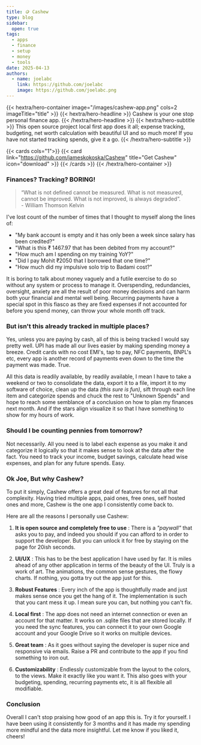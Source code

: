 ```yaml
---
title: 🪙 Cashew
type: blog
sidebar:
  open: true
tags:
  - apps
  - finance
  - setup
  - money
  - tools
date: 2025-04-13
authors:
  - name: joelabc
    link: https://github.com/joelabc
    image: https://github.com/joelabc.png
---
```

{{< hextra/hero-container image="/images/cashew-app.png"  cols=2 imageTitle="title" >}}
    {{< hextra/hero-headline >}}
  Cashew is your one stop personal finance app.
{{< /hextra/hero-headline >}}
{{< hextra/hero-subtitle >}}
  This open source project local first app does it all; expense tracking, budgeting, net worth calculation with beautiful UI and so much more! If you have not started tracking spends, give it a go.
{{< /hextra/hero-subtitle >}}

{{< cards cols="1">}}
  {{< card link="https://github.com/jameskokoska/Cashew" title="Get Cashew" icon="download" >}}
{{< /cards >}}
{{< /hextra/hero-container >}}

### Finances? Tracking? BORING!

> “What is not defined cannot be measured. What is not measured, cannot be improved. What is not improved, is always degraded”. <br class="hx:sm:block hx:hidden" /> - William Thomson Kelvin

I've lost count of the number of times that I thought to myself along the lines of:

- "My bank account is empty and it has only been a week since salary has been credited?"
- "What is this ₹ 1467.97 that has been debited from my account?"
- "How much am I spending on my training YoY?"
- "Did I pay Mohit ₹2050 that I borrowed that one time?"
- "How much did my impulsive solo trip to Badami cost?"

It is boring to talk about money vaguely and a futile exercise to do so without any system or process to manage it. Overspending, redundancies, oversight, anxiety are all the result of poor money decisions and can harm both your financial and mental well being. Recurring payments have a special spot in this fiasco as they are fixed expenses if not accounted for before you spend money, can throw your whole month off track.

### But isn't this already tracked in multiple places?

Yes, unless you are paying by cash, all of this is being tracked I would say pretty well. UPI has made all our lives easier by making spending money a breeze. Credit cards with no cost EMI's, tap to pay, NFC payments, BNPL's etc, every app is another record of payments even down to the time the payment was made. True.

All this data is readily available, by readily available, I mean I have to take a weekend or two to consolidate the data, export it to a file, import it to my software of choice, clean up the data _(this sure is fun)_, sift through each line item and categorize spends and chuck the rest to "Unknown Spends" and hope to reach some semblance of a conclusion on how to plan my finances next month. And if the stars align visualize it so that I have something to show for my hours of work.

### Should I be counting pennies from tomorrow?

Not necessarily. All you need is to label each expense as you make it and categorize it logically so that it makes sense to look at the data after the fact. You need to track your income, budget savings, calculate head wise expenses, and plan for any future spends. Easy.

### Ok Joe, But why Cashew?

To put it simply, Cashew offers a great deal of features for not all that complexity. Having tried multiple apps, paid ones, free ones, self hosted ones and more, Cashew is the one app I consistently come back to.

Here are all the reasons I personally use Cashew:

1. **It is open source and completely free to use** : There is a _"paywall"_ that asks you to pay, and indeed you should if you can afford to in order to support the developer. But you can unlock it for free by staying on the page for 20ish seconds.

2. **UI/UX** : This has to be the best application I have used by far. It is miles ahead of any other application in terms of the beauty of the UI. Truly is a work of art. The animations, the common sense gestures, the flowy charts. If nothing, you gotta try out the app just for this.

3. **Robust Features** : Every inch of the app is thoughtfully made and just makes sense once you get the hang of it. The implementation is such that you cant mess it up. I mean sure you can, but nothing you can't fix.

4. **Local first** : The app does not need an internet connection or even an account for that matter. It works on .sqlite files that are stored locally. If you need the sync features, you can connect it to your own Google account and your Google Drive so it works on multiple devices.

5. **Great team** : As it goes without saying the developer is super nice and responsive via emails. Raise a PR and contribute to the app if you find something to iron out.

6. **Customizability** : Endlessly customizable from the layout to the colors, to the views. Make it exactly like you want it. This also goes with your budgeting, spending, recurring payments etc, it is all flexible all modifiable.

### Conclusion

Overall I can't stop praising how good of an app this is. Try it for yourself. I have been using it consistently for 3 months and it has made my spending more mindful and the data more insightful. Let me know if you liked it, cheers!
